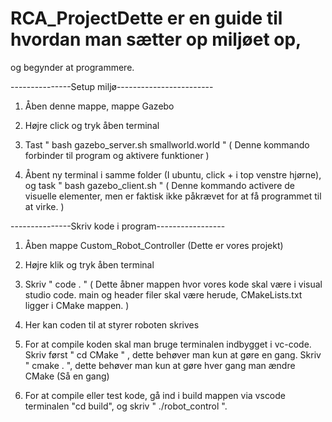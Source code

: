 # RCA_ProjectDette er en guide til hvordan man sætter op miljøet op, 
og begynder at programmere.

---------------Setup miljø------------------------
1. Åben denne mappe, mappe Gazebo
2. Højre click og tryk åben terminal
3. Tast " bash gazebo_server.sh smallworld.world "
(
    Denne kommando forbinder til program og aktivere funktioner
)

4. Åbent ny terminal i samme folder (I ubuntu, click +
i top venstre hjørne), og task " bash gazebo_client.sh "
(
    Denne kommando activere de visuelle elementer, men er faktisk
    ikke påkrævet for at få programmet til at virke.
)

---------------Skriv kode i program-----------------
1. Åben mappe Custom_Robot_Controller (Dette er vores projekt)
2. Højre klik og tryk åben terminal
3. Skriv " code . "
(
    Dette åbner mappen hvor vores kode skal være i visual studio code. 
    main og header filer skal være herude, CMakeLists.txt ligger i 
    CMake mappen.
)
4. Her kan coden til at styrer roboten skrives
5. For at compile koden skal man bruge terminalen indbygget i vc-code.
Skriv først " cd CMake " , dette behøver man kun at gøre en gang.
Skriv " cmake . ", dette behøver man kun at gøre hver gang man ændre CMake (Så en gang)

5. For at compile eller test kode, gå ind i build mappen via vscode terminalen "cd build",
og skriv " ./robot_control ".
